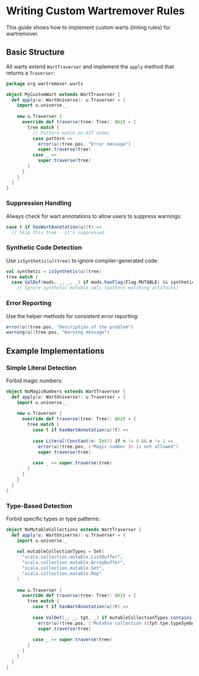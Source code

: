 # Writing Custom Wartremover Rules

This guide shows how to implement custom warts (linting rules) for wartremover.

## Basic Structure

All warts extend `WartTraverser` and implement the `apply` method that returns a `Traverser`:

```scala
package org.wartremover.warts

object MyCustomWart extends WartTraverser {
  def apply(u: WartUniverse): u.Traverser = {
    import u.universe._
    
    new u.Traverser {
      override def traverse(tree: Tree): Unit = {
        tree match {
          // Pattern match on AST nodes
          case pattern => 
            error(u)(tree.pos, "Error message")
            super.traverse(tree)
          case _ => 
            super.traverse(tree)
        }
      }
    }
  }
}
```

### Suppression Handling

Always check for wart annotations to allow users to suppress warnings:

```scala
case t if hasWartAnnotation(u)(t) =>
  // Skip this tree - it's suppressed
```

### Synthetic Code Detection

Use `isSynthetic(u)(tree)` to ignore compiler-generated code:

```scala
val synthetic = isSynthetic(u)(tree)
tree match {
  case ValDef(mods, _, _, _) if mods.hasFlag(Flag.MUTABLE) && synthetic =>
    // Ignore synthetic mutable vals (pattern matching artifacts)
```

### Error Reporting

Use the helper methods for consistent error reporting:

```scala
error(u)(tree.pos, "Description of the problem")
warning(u)(tree.pos, "Warning message")
```

## Example Implementations

### Simple Literal Detection

Forbid magic numbers:

```scala
object NoMagicNumbers extends WartTraverser {
  def apply(u: WartUniverse): u.Traverser = {
    import u.universe._
    
    new u.Traverser {
      override def traverse(tree: Tree): Unit = {
        tree match {
          case t if hasWartAnnotation(u)(t) =>
            
          case Literal(Constant(n: Int)) if n != 0 && n != 1 =>
            error(u)(tree.pos, s"Magic number $n is not allowed")
            super.traverse(tree)
            
          case _ => super.traverse(tree)
        }
      }
    }
  }
}
```


### Type-Based Detection

Forbid specific types or type patterns:

```scala
object NoMutableCollections extends WartTraverser {
  def apply(u: WartUniverse): u.Traverser = {
    import u.universe._
    
    val mutableCollectionTypes = Set(
      "scala.collection.mutable.ListBuffer",
      "scala.collection.mutable.ArrayBuffer",
      "scala.collection.mutable.Set",
      "scala.collection.mutable.Map"
    )
    
    new u.Traverser {
      override def traverse(tree: Tree): Unit = {
        tree match {
          case t if hasWartAnnotation(u)(t) =>
            
          case ValDef(_, _, tpt, _) if mutableCollectionTypes.contains(tpt.tpe.typeSymbol.fullName) =>
            error(u)(tree.pos, s"Mutable collection ${tpt.tpe.typeSymbol.fullName} is forbidden")
            super.traverse(tree)
            
          case _ => super.traverse(tree)
        }
      }
    }
  }
}
```
